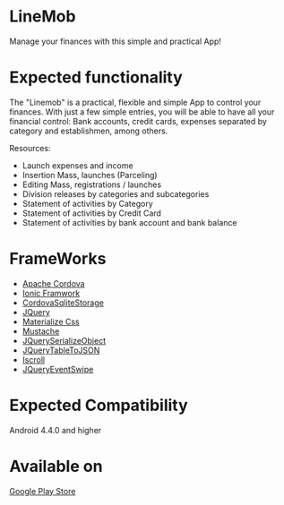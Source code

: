 # LineMob
Manage your finances with this simple and practical App!

# Expected functionality
The "Linemob" is a practical, flexible and simple App to control your finances. With just a few simple entries, you will be able to have all your financial control: Bank accounts, credit cards, expenses separated by category and establishmen, among others.


Resources:

* Launch expenses and income
* Insertion Mass, launches (Parceling)
* Editing Mass, registrations / launches
* Division releases by categories and subcategories
* Statement of activities by Category
* Statement of activities by Credit Card
* Statement of activities by bank account and bank balance

# FrameWorks
<ul>
 <a href="https://cordova.apache.org/docs/en/latest/"><li>Apache Cordova</li></a>
 <a href="http://ionicframework.com/"><li>Ionic Framwork</li></a>
 <a href="https://github.com/litehelpers/Cordova-sqlite-storage"><li>CordovaSqliteStorage</li></a>
 <a href="https://jquery.com/"><li>JQuery</li></a>
 <a href="http://materializecss.com/"><li>Materialize Css</li></a>
 <a href="https://github.com/janl/mustache.js"><li>Mustache</li></a>
 <a href="https://github.com/macek/jquery-serialize-object"><li>JQuerySerializeObject</li></a>
 <a href="https://leandrofranciscato.github.io/tableToJSON/"><li>JQueryTableToJSON</li></a>
 <a href="https://github.com/cubiq/iscroll"><li>Iscroll</li></a>
 <a href="https://github.com/stephband/jquery.event.swipe"><li>JQueryEventSwipe</li></a>
</ul>

# Expected Compatibility
Android 4.4.0 and higher

# Available on
<a href="https://play.google.com/store/apps/details?id=org.linepack.free">Google Play Store</a>
